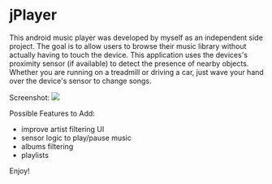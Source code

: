 jPlayer
==================

This android music player was developed by myself as an independent side project.
The goal is to allow users to browse their music library without actually having to touch the device.
This application uses the devices's proximity sensor (if available) to detect the presence of nearby objects.
Whether you are running on a treadmill or driving a car, just wave your hand over the device's sensor to change songs.

Screenshot:
![](https://raw.githubusercontent.com/JoshuaChing/jPlayer/master/screenshots/screenshot1.png)

Possible Features to Add:
- improve artist filtering UI
- sensor logic to play/pause music
- albums filtering
- playlists

Enjoy!
